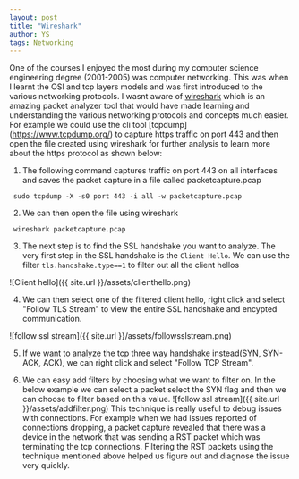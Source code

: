 ```yaml
---
layout: post
title: "Wireshark"
author: YS
tags: Networking
---
```


One of the courses I enjoyed the most during my computer science engineering degree (2001-2005) was computer networking. This was when I learnt the OSI and tcp layers models and was first introduced to the various networking protocols. I wasnt aware of [wireshark](https://www.wireshark.org/) which is an amazing packet analyzer tool that would have made learning and understanding the various networking protocols and concepts much easier. For example we could use the cli tool [tcpdump] (https://www.tcpdump.org/) to capture https traffic on port 443 and then open the file created using wireshark for further analysis to learn more about the https protocol as shown below:

1. The following command captures traffic on port 443 on all interfaces and saves the packet capture in a file called packetcapture.pcap
```
 sudo tcpdump -X -s0 port 443 -i all -w packetcapture.pcap
 ```

2. We can then open the file using wireshark

``` 
 wireshark packetcapture.pcap 
```
3. The next step is to find the SSL handshake you want to analyze. The very first step in the SSL handshake is the `Client Hello`. We can use the filter `tls.handshake.type==1` to filter out all the client hellos

![Client hello]({{ site.url }}/assets/clienthello.png)

4. We can then select one of the filtered client hello, right click and select "Follow TLS Stream" to view the entire SSL handshake and encypted communication.

![follow ssl stream]({{ site.url }}/assets/followsslstream.png)

5. If we want to analyze the tcp three way handshake instead(SYN, SYN-ACK, ACK), we can right click and select "Follow TCP Stream". 

6. We can easy add filters by choosing what we want to filter on. In the below example we can select a packet select the SYN flag and then we can choose to filter based on this value.
![follow ssl stream]({{ site.url }}/assets/addfilter.png)
This technique is really useful to debug issues with connections. For example when we had issues reported of connections dropping, a packet capture revealed that there was a device in the  network that was sending a RST packet which was terminating the tcp connections. Filtering the RST packets using the technique mentioned above helped us figure out and diagnose the issue very quickly.